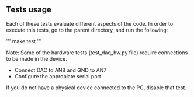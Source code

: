 Tests usage
-----------

Each of these tests evaluate different aspects of the code. 
In order to execute this tests, go to the parent directory, and run the following:

'''
  make test
'''

Note:  Some of the hardware tests (test_daq_hw.py file) require connections to be made in the device. 

- Connect DAC to AN8 and GND to AN7
- Configure the appropiate serial port

If you do not have a physical device connected to the PC, disable that test.
